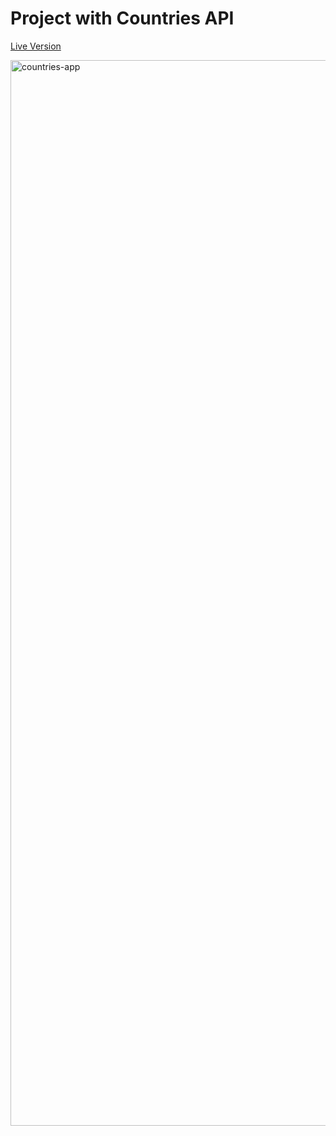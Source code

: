 # Project with Countries API

[Live Version](https://countries-api-project-kerem.netlify.app/)

[<img width="1705" alt="countries-app" src="https://github.com/keremilhan/countries-api/assets/99633775/bd77d5c0-d0d2-468d-8944-117e8942fc50">](https://countries-api-project-kerem.netlify.app/)
